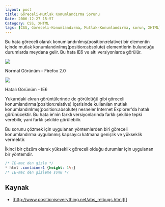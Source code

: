 ```yaml
---
layout: post
title: Göreceli-Mutlak Konumlandırma Sorunu
Date: 2006-12-27 15:57
Category: CSS, XHTML
tags: [CSS, Göreceli-Konumlandırma, Mutlak-Konumlandırma, sorun, XHTML]
---
```


Bu hata göreceli olarak konumlandırılmış(position:relative) bir
elementin içinde mutlak konumlandırılmış(position:absolute) elementlerin
bulunduğu durumlarda meydana gelir. Bu hata IE6 ve altı versiyonlarda
görülür.

![][100]

Normal Görünüm - Firefox 2.0

![][1]

Hatalı Görünüm - IE6

Yukarıdaki ekran görüntülerinde de görüldüğü gibi göreceli
konumlandırma(position:relative) içerisinde kullanılan mutlak
konumlandırılmış(position:absolute) nesneler Internet Explorer'da hatalı
görünücektir. Bu hata ie'nin farklı versiyonlarında farklı şekilde tepki
verebilir, yani farklı şekilde görülebilir.

Bu sorunu çözmek için uygulanan yöntemlerden biri göreceli konumlandırma
uygulanmış kapsayıcı katmana genişlik ve yükseklik vermektir.

İkinci bir çözüm olarak yükseklik göreceli olduğu durumlar için
uygulanan bir yöntemdir.

```css
/* IE-mac den gizle */
* html .container1 {height: 1%;}
/* IE-mac den gizleme sonu */
```

## Kaynak

-   [http://www.positioniseverything.net/abs_relbugs.html][]

  [100]: /images/konumlandirma_hata_ff.gif
  [1]: /images/konumlandirma_hata_ie.gif
  [http://www.positioniseverything.net/abs_relbugs.html]: http://www.positioniseverything.net/abs_relbugs.html

